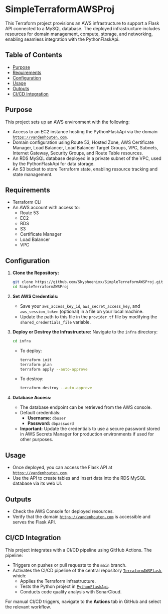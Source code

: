 # SimpleTerraformAWSProj

This Terraform project provisions an AWS infrastructure to support a Flask API connected to a MySQL database. The deployed infrastructure includes resources for domain management, compute, storage, and networking, enabling seamless integration with the PythonFlaskApi.

## Table of Contents
- [Purpose](#purpose)
- [Requirements](#requirements)
- [Configuration](#configuration)
- [Usage](#usage)
- [Outputs](#outputs)
- [CI/CD Integration](#cicd-integration)

## Purpose
This project sets up an AWS environment with the following:
- Access to an EC2 instance hosting the PythonFlaskApi via the domain [`https://vandenhouten.com`](https://vandenhouten.com).
- Domain configuration using Route 53, Hosted Zone, AWS Certificate Manager, Load Balancer, Load Balancer Target Groups, VPC, Subnets, Internet Gateway, Security Groups, and Route Table resources.
- An RDS MySQL database deployed in a private subnet of the VPC, used by the PythonFlaskApi for data storage.
- An S3 bucket to store Terraform state, enabling resource tracking and state management.

## Requirements
- Terraform CLI
- An AWS account with access to:
    - Route 53
    - EC2
    - RDS
    - S3
    - Certificate Manager
    - Load Balancer
    - VPC

## Configuration
1. **Clone the Repository:**
   ```bash
   git clone https://github.com/Skyphoenixx/SimpleTerraformAWSProj.git
   cd SimpleTerraformAWSProj
   ```

2. **Set AWS Credentials:**
    - Save your `aws_access_key_id`, `aws_secret_access_key`, and `aws_session_token` (optional) in a file on your local machine.
    - Update the path to this file in the `provider.tf` file by modifying the `shared_credentials_file` variable.

3. **Deploy or Destroy the Infrastructure:**
   Navigate to the `infra` directory:
   ```bash
   cd infra
   ```
    - To deploy:
      ```bash
      terraform init
      terraform plan
      terraform apply --auto-approve
      ```
    - To destroy:
      ```bash
      terraform destroy --auto-approve
      ```

4. **Database Access:**
    - The database endpoint can be retrieved from the AWS console.
    - Default credentials:
        - **Username:** `dbuser`
        - **Password:** `dbpassword`
    - **Important:** Update the credentials to use a secure password stored in AWS Secrets Manager for production environments if used for other purposes.

## Usage
- Once deployed, you can access the Flask API at [`https://vandenhouten.com`](https://vandenhouten.com).
- Use the API to create tables and insert data into the RDS MySQL database via its web UI.

## Outputs
- Check the AWS Console for deployed resources.
- Verify that the domain [`https://vandenhouten.com`](https://vandenhouten.com) is accessible and serves the Flask API.

## CI/CD Integration
This project integrates with a CI/CD pipeline using GitHub Actions. The pipeline:
- Triggers on pushes or pull requests to the `main` branch.
- Activates the CI/CD pipeline of the central repository [`TerraformAWSFlask`](https://github.com/Skyphoenixx/TerraformAWSFlask), which:
    - Applies the Terraform infrastructure.
    - Tests the Python project in [`PythonFlaskApi`](https://github.com/Skyphoenixx/PythonFlaskApi).
    - Conducts code quality analysis with SonarCloud.

For manual CI/CD triggers, navigate to the **Actions** tab in GitHub and select the relevant workflow.

